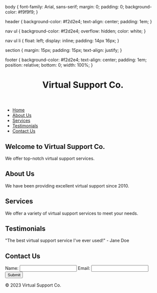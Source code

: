 
<html lang="en">
<head>
  body {
  font-family: Arial, sans-serif;
  margin: 0;
  padding: 0;
  background-color: #f9f9f9;
}

header {
  background-color: #f2d2e4;
  text-align: center;
  padding: 1em;
}

nav ul {
  background-color: #f2d2e4;
  overflow: hidden;
  color: white;
}

nav ul li {
  float: left;
  display: inline;
  padding: 14px 16px;
}

section {
  margin: 15px;
  padding: 15px;
  text-align: justify;
}

footer {
  background-color: #f2d2e4;
  text-align: center;
  padding: 1em;
  position: relative;
  bottom: 0;
  width: 100%;
}

<meta charset="UTF-8">
  <link rel="stylesheet" href="styles.css">
</head>
<body>
  <header>
    <h1>Virtual Support Co.</h1>
  </header>
  <nav>
    <ul>
      <li><a href="#home">Home</a></li>
      <li><a href="#about">About Us</a></li>
      <li><a href="#services">Services</a></li>
      <li><a href="#testimonials">Testimonials</a></li>
      <li><a href="#contact">Contact Us</a></li>
    </ul>
  </nav>
  <section id="home">
    <h2>Welcome to Virtual Support Co.</h2>
    <p>We offer top-notch virtual support services.</p>
  </section>
  <section id="about">
    <h2>About Us</h2>
    <p>We have been providing excellent virtual support since 2010.</p>
  </section>
  <section id="services">
    <h2>Services</h2>
    <p>We offer a variety of virtual support services to meet your needs.</p>
  </section>
  <section id="testimonials">
    <h2>Testimonials</h2>
    <p>"The best virtual support service I've ever used!" - Jane Doe</p>
  </section>
  <section id="contact">
    <h2>Contact Us</h2>
    <form>
      <label for="name">Name:</label>
      <input type="text" id="name" name="name">
      <label for="email">Email:</label>
      <input type="email" id="email" name="email">
      <input type="submit" value="Submit">
    </form>
  </section>
  <footer>
    <p>© 2023 Virtual Support Co.</p>
  </footer>
</body>
</html>

